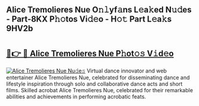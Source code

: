 ## Alice Tremolieres Nue O𝚗𝚕yf𝚊ns L𝚎a𝚔ed N𝚞𝚍es - Part-8KX P𝚑𝚘tos Vi𝚍𝚎o - H𝚘𝚝 Part L𝚎a𝚔s 9HV2b

# <h2><a href="http://kf2xj8.oniu.top/?m=Alice+Tremolieres+Nue">🔗👉 🔴 Alice Tremolieres Nue P𝚑ot𝚘𝚜 V𝚒d𝚎o</a></h2>

[![Alice Tremolieres Nue Nu𝚍e𝚜](https://i.imgur.com/0qMVB7G.gif)](http://kf2xj8.oniu.top/?m=Alice+Tremolieres+Nue)
Virtual dance innovator and web entertainer Alice Tremolieres Nue, celebrated for disseminating dance and lifestyle inspiration through solo and collaborative dance acts and short films. Skilled acrobat Alice Tremolieres Nue, celebrated for their remarkable abilities and achievements in performing acrobatic feats.  
